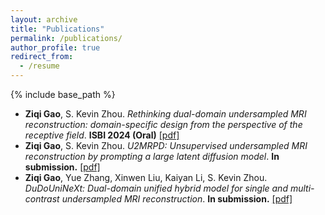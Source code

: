 ```yaml
---
layout: archive
title: "Publications"
permalink: /publications/
author_profile: true
redirect_from:
  - /resume
---
```


{% include base_path %}


* **Ziqi Gao**, S. Kevin Zhou. *Rethinking dual-domain undersampled MRI reconstruction: domain-specific design from the perspective of the receptive field*. **ISBI 2024 (Oral)** [[pdf]](https://arxiv.org/abs/2303.10611)
* **Ziqi Gao**, S. Kevin Zhou. *U2MRPD: Unsupervised undersampled MRI reconstruction by prompting a large latent diffusion model*. **In submission.** [[pdf]](https://arxiv.org/abs/2402.10609)
* **Ziqi Gao**, Yue Zhang, Xinwen Liu, Kaiyan Li, S. Kevin Zhou. *DuDoUniNeXt: Dual-domain unified hybrid model for single and multi-contrast undersampled MRI reconstruction*. **In submission.** [[pdf]](https://arxiv.org/abs/2403.05256)


<!-- 
{% for post in site.publications reversed %}
  {% include archive-single.html %}
{% endfor %} -->

